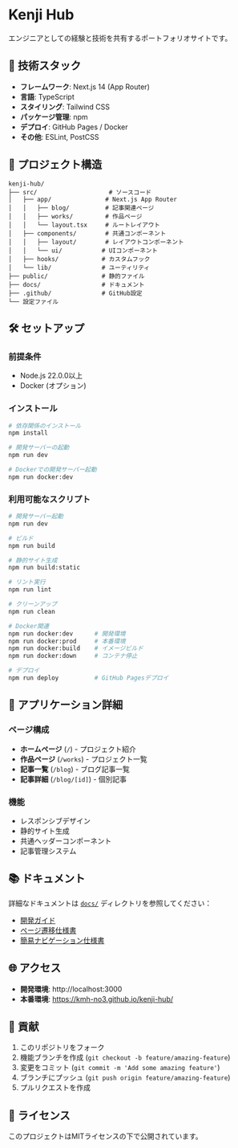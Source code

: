 # Kenji Hub

エンジニアとしての経験と技術を共有するポートフォリオサイトです。

## 🚀 技術スタック

- **フレームワーク**: Next.js 14 (App Router)
- **言語**: TypeScript
- **スタイリング**: Tailwind CSS
- **パッケージ管理**: npm
- **デプロイ**: GitHub Pages / Docker
- **その他**: ESLint, PostCSS

## 📁 プロジェクト構造

```
kenji-hub/
├── src/                    # ソースコード
│   ├── app/               # Next.js App Router
│   │   ├── blog/          # 記事関連ページ
│   │   ├── works/         # 作品ページ
│   │   └── layout.tsx     # ルートレイアウト
│   ├── components/        # 共通コンポーネント
│   │   ├── layout/        # レイアウトコンポーネント
│   │   └── ui/           # UIコンポーネント
│   ├── hooks/            # カスタムフック
│   └── lib/              # ユーティリティ
├── public/               # 静的ファイル
├── docs/                 # ドキュメント
├── .github/              # GitHub設定
└── 設定ファイル
```

## 🛠️ セットアップ

### 前提条件

- Node.js 22.0.0以上
- Docker (オプション)

### インストール

```bash
# 依存関係のインストール
npm install

# 開発サーバーの起動
npm run dev

# Dockerでの開発サーバー起動
npm run docker:dev
```

### 利用可能なスクリプト

```bash
# 開発サーバー起動
npm run dev

# ビルド
npm run build

# 静的サイト生成
npm run build:static

# リント実行
npm run lint

# クリーンアップ
npm run clean

# Docker関連
npm run docker:dev      # 開発環境
npm run docker:prod     # 本番環境
npm run docker:build    # イメージビルド
npm run docker:down     # コンテナ停止

# デプロイ
npm run deploy          # GitHub Pagesデプロイ
```

## 📱 アプリケーション詳細

### ページ構成

- **ホームページ** (`/`) - プロジェクト紹介
- **作品ページ** (`/works`) - プロジェクト一覧
- **記事一覧** (`/blog`) - ブログ記事一覧
- **記事詳細** (`/blog/[id]`) - 個別記事

### 機能

- レスポンシブデザイン
- 静的サイト生成
- 共通ヘッダーコンポーネント
- 記事管理システム

## 📚 ドキュメント

詳細なドキュメントは [`docs/`](./docs/) ディレクトリを参照してください：

- [開発ガイド](./docs/DEVELOPMENT.md)
- [ページ遷移仕様書](./docs/page-navigation-flow.md)
- [簡易ナビゲーション仕様書](./docs/simple-navigation.md)

## 🌐 アクセス

- **開発環境**: http://localhost:3000
- **本番環境**: https://kmh-no3.github.io/kenji-hub/

## 🤝 貢献

1. このリポジトリをフォーク
2. 機能ブランチを作成 (`git checkout -b feature/amazing-feature`)
3. 変更をコミット (`git commit -m 'Add some amazing feature'`)
4. ブランチにプッシュ (`git push origin feature/amazing-feature`)
5. プルリクエストを作成

## 📄 ライセンス

このプロジェクトはMITライセンスの下で公開されています。
